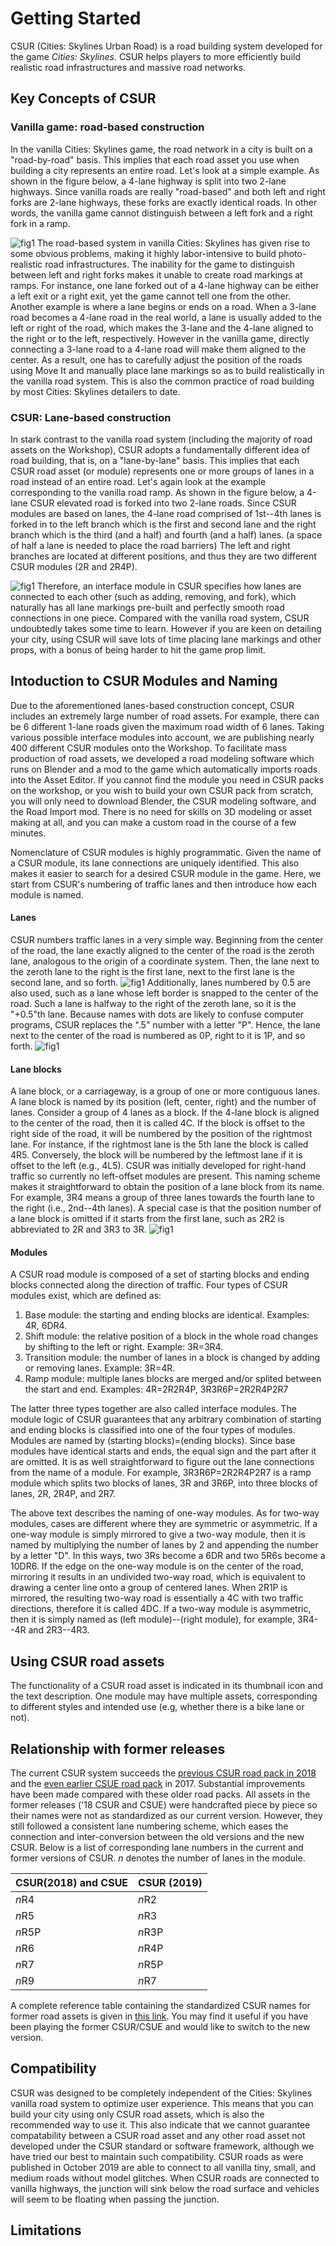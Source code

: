 

# Getting Started
CSUR (Cities: Skylines Urban Road) is a road building system developed for the game *Cities: Skylines*. CSUR helps players to more efficiently build realistic road infrastructures and massive road networks.


## Key Concepts of CSUR
### Vanilla game: road-based construction
In the vanilla Cities: Skylines game, the road network in a city is built on a "road-by-road" basis. This implies that each road asset you use when building a city represents an entire road. Let's look at a simple example. As shown in the figure below, a 4-lane highway is split into two 2-lane highways. Since vanilla roads are really "road-based" and both left and right forks are 2-lane highways, these forks are exactly identical roads. In other words, the vanilla game cannot distinguish between a left fork and a right fork in a ramp.
 
![fig1](img/fig1.jpg)
The road-based system in vanilla Cities: Skylines has given rise to some obvious problems, making it highly labor-intensive to build photo-realistic road infrastructures. The inability for the game to distinguish between left and right forks makes it unable to create road markings at ramps. For instance, one lane forked out of a 4-lane highway can be either a left exit or a right exit, yet the game cannot tell one from the other. Another example is where a lane begins or ends on a road. When a 3-lane road becomes a 4-lane road in the real world, a lane is usually added to the left or right of the road, which makes the 3-lane and the 4-lane aligned to the right or to the left, respectively. However in the vanilla game, directly connecting a 3-lane road to a 4-lane road will make them aligned to the center. As a result, one has to carefully adjust the position of the roads using Move It and manually place lane markings so as to build realistically in the vanilla road system. This is also the common practice of road building by most Cities: Skylines detailers to date.

### CSUR:  Lane-based construction
In stark contrast to the vanilla road system (including the majority of road assets on the Workshop), CSUR adopts a fundamentally different idea of road building, that is, on a "lane-by-lane" basis. This implies that each CSUR road asset (or module) represents one or more groups of lanes in a road instead of an entire road. Let's again look at the example corresponding to the vanilla road ramp. As shown in the figure below,  a 4-lane CSUR elevated road is forked into two 2-lane roads. Since CSUR modules are based on lanes, the 4-lane road comprised of 1st--4th lanes is forked in to the left branch which is the first and second lane and the right branch which is the third (and a half) and fourth (and a half) lanes. (a space of half a lane is needed to place the road barriers) The left and right branches are located at different positions, and thus they are two different CSUR modules (2R and 2R4P). 

![fig1](img/fig2.jpg)
Therefore, an interface module in CSUR specifies how lanes are connected to each other (such as adding, removing, and fork), which naturally has all lane markings pre-built and perfectly smooth road connections in one piece. Compared with the vanilla road system, CSUR undoubtedly takes some time to learn. However if you are keen on detailing your city, using CSUR will save lots of time placing lane markings and other props, with a bonus of being harder to hit the game prop limit.

## Intoduction to CSUR Modules and Naming

Due to the aforementioned lanes-based construction concept, CSUR includes an extremely large number of road assets. For example, there can be 6 different 1-lane roads given the maximum road width of 6 lanes. Taking various possible interface modules into account, we are publishing nearly 400 different CSUR modules onto the Workshop. To facilitate mass production of road assets, we developed a road modeling software which runs on Blender and a mod to the game which automatically imports roads into the Asset Editor. If you cannot find the module you need in CSUR packs on the workshop, or you wish to build your own CSUR pack from scratch, you will only need to download Blender, the CSUR modeling software, and the Road Import mod. There is no need for skills on 3D modeling or asset making at all, and you can make a custom road in the course of a few minutes.

Nomenclature of CSUR modules is highly programmatic. Given the name of a CSUR module, its lane connections are uniquely identified. This also makes it easier to search for a desired CSUR module in the game. Here, we start from CSUR's numbering of traffic lanes and then introduce how each module is named.

#### Lanes
CSUR numbers traffic lanes in a very simple way. Beginning from the center of the road, the lane exactly aligned to the center of the road is the zeroth lane, analogous to the origin of a coordinate system. Then, the lane next to the zeroth lane to the right is the first lane, next to the first lane is the second lane, and so forth.
![fig1](img/fig3.png)
Additionally, lanes numbered by 0.5 are also used, such as a lane whose left border is snapped to the center of the road. Such a lane is halfway to the right of the zeroth lane, so it is the "+0.5"th lane. Because names with dots are likely to confuse computer programs, CSUR replaces the ".5" number with a letter "P". Hence, the lane next to the center of the road is numbered as 0P, right to it is 1P, and so forth.
![fig1](img/fig4.png)

#### Lane blocks
A lane block, or a carriageway, is a group of one or more contiguous lanes. A lane block is named by its position (left, center, right) and the number of lanes. Consider a group of 4 lanes as a block. If the 4-lane block is aligned to the center of the road, then it is called 4C. If the block is offset to the right side of the road, it will be numbered by the position of the rightmost lane. For instance, if the rightmost lane is the 5th lane the block is called 4R5. Conversely, the block will be numbered by the leftmost lane if it is offset to the left (e.g., 4L5). CSUR was initially developed for right-hand traffic so currently no left-offset modules are present. This naming scheme makes it straightforward to obtain the position of a lane block from its name. For example, 3R4 means a group of three lanes towards the fourth lane to the right (i.e., 2nd--4th lanes). A special case is that the position number of a lane block is omitted if it starts from the first lane, such as 2R2 is abbreviated to 2R and 3R3 to 3R.
![fig1](img/fig5.jpg)

#### Modules
A CSUR road module is composed of a set of starting blocks and ending blocks connected along the direction of traffic. Four types of CSUR modules exist, which are defined as:
1. Base module: the starting and ending blocks are identical. Examples: 4R, 6DR4.
2. Shift module: the relative position of a block in the whole road changes by shifting to the left or right. Example: 3R=3R4.
3. Transition module: the number of lanes in a block is changed by adding or removing lanes. Example: 3R=4R.
4. Ramp module: multiple lanes blocks are merged and/or splited between the start and end. Examples: 4R=2R2R4P, 3R3R6P=2R2R4P2R7

The latter three types together are also called interface modules. The module logic of CSUR guarantees that any arbitrary combination of starting and ending blocks is classified into one of the four types of modules. Modules are named by (starting blocks)=(ending blocks). Since base modules have identical starts and ends, the equal sign and the part after it are omitted. It is as well straightforward to figure out the lane connections from the name of a module. For example, 3R3R6P=2R2R4P2R7 is a ramp module which splits two blocks of lanes, 3R and 3R6P, into three blocks of lanes, 2R, 2R4P, and 2R7.  

The above text describes the naming of one-way modules. As for two-way modules, cases are different where they are symmetric or asymmetric. If a one-way module is simply mirrored to give a two-way module, then it is named by multiplying the number of lanes by 2 and appending the number by a letter "D". In this ways, two 3Rs become a 6DR and two 5R6s become a 10DR6. If the edge on the one-way module is on the center of the road, mirroring it results in an undivided two-way road, which is equivalent to drawing a center line onto a group of centered lanes. When 2R1P is mirrored, the resulting two-way road is essentially a 4C with two traffic directions, therefore it is called 4DC. If a two-way module is asymmetric, then it is simply named as (left module)--(right module), for example, 3R4--4R and 2R3--4R3.

## Using CSUR road assets
The functionality of a CSUR road asset is indicated in its thumbnail icon and the text description. One module may have multiple assets, corresponding to different styles and intended use (e.g, whether there is a bike lane or not).

## Relationship with former releases
The current CSUR system succeeds the [previous CSUR road pack in 2018](https://steamcommunity.com/workshop/filedetails/?id=1423096565) and the [even earlier CSUE road pack](https://steamcommunity.com/workshop/filedetails/?id=1206133771) in 2017. Substantial improvements have been made compared with these older road packs. All assets in the former releases ('18 CSUR and CSUE) were handcrafted piece by piece so their names were not as standardized as our current version. However, they still followed a consistent lane numbering scheme, which eases the connection and inter-conversion between the old versions and the new CSUR. Below is a list of corresponding lane numbers in the current and former versions of CSUR. *n* denotes the number of lanes in the module.

| CSUR(2018) and CSUE | CSUR (2019) |
|--|--|
| *n*R4 | *n*R2 |
|*n*R5 | *n*R3 |
|*n*R5P | *n*R3P |
|*n*R6 | *n*R4P |
|*n*R7 | *n*R5P |
|*n*R9 | *n*R7 |

A complete reference table containing the standardized CSUR names for former road assets is given in [this link](compatibility.md). You may find it useful if you have been playing the former CSUR/CSUE and would like to switch to the new version.

## Compatibility
CSUR was designed to be completely independent of the Cities: Skylines vanilla road system to optimize user experience. This means that you can build your city using only CSUR road assets, which is also the recommended way to use it. This also indicate that we cannot guarantee compatability between a CSUR road asset and any other road asset not developed under the CSUR standard or software framework, although we have tried our best to maintain such compatibility. CSUR roads as were published in October 2019 are able to connect to all vanilla tiny, small, and medium roads without model glitches. When CSUR roads are connected to vanilla highways, the junction will sink below the road surface and vehicles will seem to be floating when passing the junction.

## Limitations
